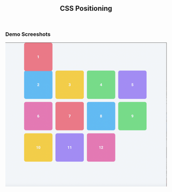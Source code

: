  <br />
  <br />

  <h2 align="center">CSS Positioning</h2>

  </div>

<br />

### Demo Screeshots

![Portfolio Desktop Demo](./images/desktop1.png "Desktop Demo")
